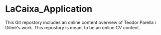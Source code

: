 # LaCaixa_Application
This Git repostory includes an online content overview of Teodor Parella i Dilmé's work. This repostory is meant to be an online CV content.
